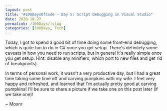 ```yaml
---
layout: post
title: "#100DaysOfCode - Day 5: Script Debugging in Visual Studio"
date: 2020-10-27
permalink: /100Days/:slug
categories: [100Days, Tech]
---
```


Today, I got to spend a good bit of time doing some front-end debugging, which is quite fun to do in C# once you get setup. There's definitely some caveats in how you need to run scripts, but in general it's really simple once you get setup. Hint: disable any minifiers, which port to new files and get rid of breakpoints).

In terms of personal work, it wasn't a very productive day, but I had a great time taking some time off and carving pumpkins with my wife. I feel very happy and refreshed, and learned that I'm actually pretty good at carving pumpkins! I'll be sure to share a picture if we take one on this post later (if we take one)!

~ Moxnr
